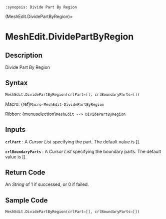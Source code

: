 ```{module} MeshEdit.DividePartByRegion()
:synopsis: Divide Part By Region
```

(MeshEdit.DividePartByRegion)=

# MeshEdit.DividePartByRegion

## Description

Divide Part By Region

## Syntax

```python
MeshEdit.DividePartByRegion(crlPart=[], crlBoundaryParts=[])
```

Macro: {ref}`Macro-MeshEdit-DividePartByRegion`

Ribbon: {menuselection}`MeshEdit --> DividePartByRegion`

## Inputs

**`crlPart`**
: A _Cursor List_ specifying the part. The default value is [].

**`crlBoundaryParts`**
: A _Cursor List_ specifying the boundary parts. The default value is [].

## Return Code

An _String_ of 1 if successed, or 0 if failed.

## Sample Code

```python
MeshEdit.DividePartByRegion(crlPart=[], crlBoundaryParts=[])
```
